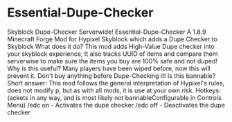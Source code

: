 # Essential-Dupe-Checker
Skyblock Dupe-Checker Serverwide!  Essential-Dupe-Checker A 1.8.9 Minecraft Forge Mod for Hypixel Skyblock which adds a Dupe Checker to Skyblock  What does it do? This mod adds High-Value Dupe checker into your skyblock experience, It also tracks UUID of items and compare them serverwise to make sure the items you buy are 100% safe and not duped!  Why is this useful? Many players have been wiped before, now this will prevent it. Don't buy anything before Dupe-Checking it!  Is this bannable? Short answer: This mod follows the general interpretation of Hypixel's rules, does not modify p, but as with all mods, it is use at your own risk.  Hotkeys: (ackets in any way, and is most likely not bannableConfigurable in Controls Menu)  /edc on - Activates the dupe checker  /edc off - Deactivates the dupe checker
